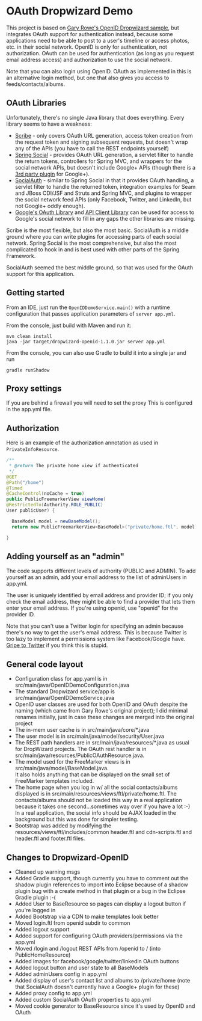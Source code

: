 # OAuth Dropwizard Demo

This project is based on [Gary Rowe's OpenID Dropwizard sample](https://github.com/gary-rowe/DropwizardOpenID),
but integrates OAuth support for authentication instead, because some 
applications need to be able to post to a user's timeline or access photos, 
etc. in their social network.  OpenID is only for authentication, not
authorization.  OAuth can be used for authentication (as long as
you request email address access) and authorization to use the
social network.

Note that you can also login using OpenID.  OAuth as implemented in this
is an alternative login method, but one that also gives you access to
feeds/contacts/albums.


## OAuth Libraries

Unfortunately, there's no single Java library that does everything.  Every
library seems to have a weakness:

* [Scribe](https://github.com/fernandezpablo85/scribe-java) - only covers 
OAuth URL generation, access token creation
from the request token and signing subsequent requests, but doesn't
wrap any of the APIs (you have to call the REST endpoints yourself)
* [Spring Social](http://www.springsource.org/spring-social) - provides 
OAuth URL generation, a servlet filter to handle the return tokens, 
controllers for Spring MVC, and wrappers for the social network APIs, 
but doesn't include Google+ APIs (though there is a 
[3rd party plugin](https://github.com/GabiAxel/spring-social-google) for Google+).
* [SocialAuth](http://code.google.com/p/socialauth) - similar 
to Spring Social in that it provides OAuth handling, a servlet filter to 
handle the returned token, integration examples for Seam and JBoss CDI/JSF 
and Struts and Spring MVC, and plugins to wrapper the social network feed 
APIs (only Facebook, Twitter, and LinkedIn, but not Google+ oddly enough).
* [Google's OAuth Library](http://code.google.com/p/google-oauth-java-client/)
 and [API Client Library](http://code.google.com/p/google-api-java-client/)
 can be used for access to Google's social network to fill in any gaps
 the other libraries are missing.

Scribe is the most flexible, but also the most basic.
SocialAuth is a middle ground where you can write plugins for accessing
parts of each social network.
Spring Social is the most comprehensive, but also the most complicated
to hook in and is best used with other parts of the Spring Framework.

SocialAuth seemed the best middle ground, so that was used for
the OAuth support for this application.

## Getting started

From an IDE, just run the `OpenIDDemoService.main()` with a runtime 
configuration that passes application parameters of `server app.yml`.

From the console, just build with Maven and run it:
```
mvn clean install
java -jar target/dropwizard-openid-1.1.0.jar server app.yml
```

From the console, you can also use Gradle to build it into a single jar and run
```
gradle runShadow
```

## Proxy settings

If you are behind a firewall you will need to set the proxy
This is configured in the app.yml file.

## Authorization

Here is an example of the authorization annotation as used in ```PrivateInfoResource```. 

```java
/**
 * @return The private home view if authenticated
 */
@GET
@Path("/home")
@Timed
@CacheControl(noCache = true)
public PublicFreemarkerView viewHome(
@RestrictedTo(Authority.ROLE_PUBLIC)
User publicUser) {

  BaseModel model = newBaseModel();
  return new PublicFreemarkerView<BaseModel>("private/home.ftl", model);

}
```

## Adding yourself as an "admin"

The code supports different levels of authority (PUBLIC and ADMIN). 
To add yourself as an admin, add your email address to the list of adminUsers in app.yml.

The user is uniquely identified by email address and provider ID; if you only check the
email address, they might be able to find a provider that lets them enter your email address.
If you're using openid, use "openid" for the provider ID.

Note that you can't use a Twitter login for specifying an admin because there's no
way to get the user's email address.  This is because Twitter is too lazy to implement
a permissions system like Facebook/Google have.  [Gripe to Twitter](https://dev.twitter.com/discussions/1737)
if you think this is stupid.

## General code layout

* Configuration class for app.yaml is in src/main/java/OpenIDDemoConfiguration.java
* The standard Dropwizard service/app is src/main/java/OpenIDDemoService.java
* OpenID user classes are used for both OpenID and OAuth despite the naming (which came
from Gary Rowe's original project); I did minimal renames initially, just in case these
changes are merged into the original project
* The in-mem user cache is in src/main/java/core/*.java
* The user model is in src/main/java/model/security/User.java
* The REST path handlers are in src/main/java/resources/*.java as 
usual for DropWizard projects.
The OAuth rest handler is in src/main/java/resources/PublicOAuthResource.java.
* The model used for the FreeMarker views is in src/main/java/model/BaseModel.java.  
It also holds anything that can be displayed on the small set of FreeMarker templates 
included.
* The home page when you log in w/ all the social contacts/albums displayed is
in src/main/resources/views/ftl/private/home.ftl.  The contacts/albums should not
be loaded this way in a real application because it takes one second...sometimes way
over if you have a lot :-)  In a real application, the social info should be AJAX
loaded in the background but this was done for simpler testing.
* Bootstrap was added by modifying the resources/views/ftl/includes/common header.ftl
and cdn-scripts.ftl and header.ftl and footer.ftl files.

## Changes to Dropwizard-OpenID
 
* Cleaned up warning msgs
* Added Gradle support, though currently you have to comment out the
shadow plugin references to import into Eclipse because of a shadow plugin
bug with a create method in that plugin or a bug in the Eclipse Gradle plugin :-(
* Added User to BaseResource so pages can display a logout button if you're logged in
* Added Bootstrap via a CDN to make templates look better
* Moved login.ftl from openid subdir to common
* Added logout support
* Added support for configuring OAuth providers/permissions via the app.yml
* Moved /login and /logout REST APIs from /openid to / (into PublicHomeResource)
* Added images for facebook/google/twitter/linkedin OAuth buttons
* Added logout button and user state to all BaseModels
* Added adminUsers config in app.yml
* Added display of user's contact list and albums to /private/home
(note that SocialAuth doesn't currently have a Google+ plugin for these)
* Added proxy config to app.yml
* Added custom SocialAuth OAuth properties to app.yml
* Moved cookie generator to BaseResource since it's used by OpenID and OAuth
